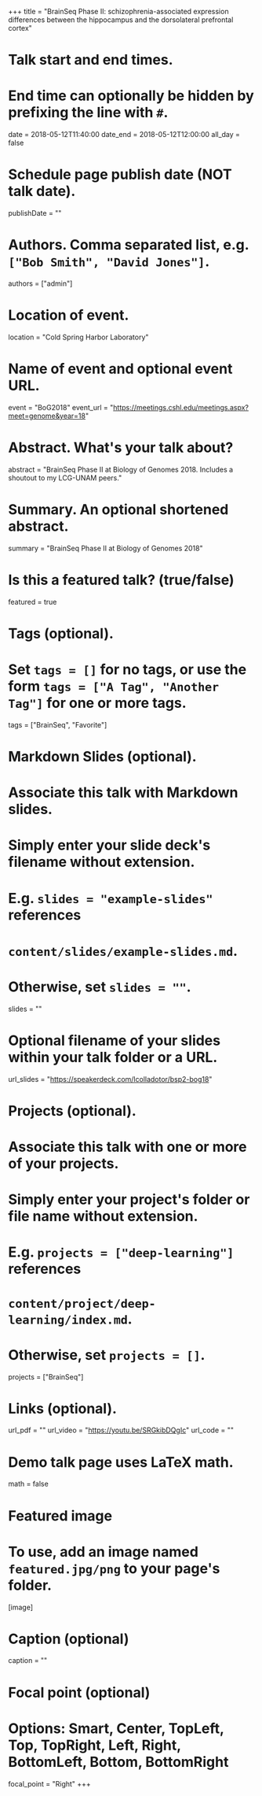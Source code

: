 +++
title = "BrainSeq Phase II: schizophrenia-associated expression differences between the hippocampus and the dorsolateral prefrontal cortex"

# Talk start and end times.
#   End time can optionally be hidden by prefixing the line with `#`.
date = 2018-05-12T11:40:00
date_end = 2018-05-12T12:00:00
all_day = false

# Schedule page publish date (NOT talk date).
publishDate = ""

# Authors. Comma separated list, e.g. `["Bob Smith", "David Jones"]`.
authors = ["admin"]

# Location of event.
location = "Cold Spring Harbor Laboratory"

# Name of event and optional event URL.
event = "BoG2018"
event_url = "https://meetings.cshl.edu/meetings.aspx?meet=genome&year=18"

# Abstract. What's your talk about?
abstract = "BrainSeq Phase II at Biology of Genomes 2018. Includes a shoutout to my LCG-UNAM peers."

# Summary. An optional shortened abstract.
summary = "BrainSeq Phase II at Biology of Genomes 2018"

# Is this a featured talk? (true/false)
featured = true

# Tags (optional).
#   Set `tags = []` for no tags, or use the form `tags = ["A Tag", "Another Tag"]` for one or more tags.
tags = ["BrainSeq", "Favorite"]

# Markdown Slides (optional).
#   Associate this talk with Markdown slides.
#   Simply enter your slide deck's filename without extension.
#   E.g. `slides = "example-slides"` references 
#   `content/slides/example-slides.md`.
#   Otherwise, set `slides = ""`.
slides = ""

# Optional filename of your slides within your talk folder or a URL.
url_slides = "https://speakerdeck.com/lcolladotor/bsp2-bog18"

# Projects (optional).
#   Associate this talk with one or more of your projects.
#   Simply enter your project's folder or file name without extension.
#   E.g. `projects = ["deep-learning"]` references 
#   `content/project/deep-learning/index.md`.
#   Otherwise, set `projects = []`.
projects = ["BrainSeq"]

# Links (optional).
url_pdf = ""
url_video = "https://youtu.be/SRGkibDQgIc"
url_code = ""

# Demo talk page uses LaTeX math.
math = false

# Featured image
# To use, add an image named `featured.jpg/png` to your page's folder. 
[image]
  # Caption (optional)
  caption = ""

  # Focal point (optional)
  # Options: Smart, Center, TopLeft, Top, TopRight, Left, Right, BottomLeft, Bottom, BottomRight
  focal_point = "Right"
+++

<script async class="speakerdeck-embed" data-id="37474bd548fa451ea01d2127ee695c41" data-ratio="1.29456384323641" src="//speakerdeck.com/assets/embed.js"></script>


